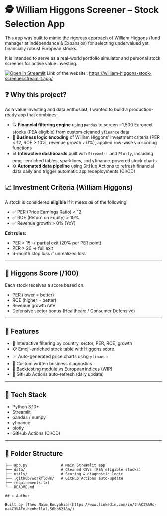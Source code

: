 # 🕵️ William Higgons Screener – Stock Selection App

This app was built to mimic the rigorous approach of William Higgons (fund manager at Indépendance & Expansion) for selecting undervalued yet financially robust European stocks.

It is intended to serve as a real-world portfolio simulator and personal stock screener for active value investing.

[![Open in Streamlit](https://static.streamlit.io/badges/streamlit_badge_black_white.svg)](https://william-higgons-stock-screener.streamlit.app/)
Link of the website : https://william-higgons-stock-screener.streamlit.app/

## ❓ Why this project?

As a value investing and data enthusiast, I wanted to build a production-ready app that combines:

- 🔍 **Financial filtering engine** using `pandas` to screen ~1,500 Euronext stocks (PEA eligible) from custom-cleaned `yfinance` data
- 🧠 **Business logic encoding** of William Higgons’ investment criteria (PER < 12, ROE > 10%, revenue growth > 0%), applied row-wise via scoring functions
- 📊 **Interactive dashboards** built with `Streamlit` and `Plotly`, including emoji-enriched tables, sparklines, and yfinance-powered stock charts
- ⚙️ **Automated data pipeline** using GitHub Actions to refresh financial data daily and trigger automatic app redeployments (CI/CD)

## 📈 Investment Criteria (William Higgons)

A stock is considered **eligible** if it meets *all* of the following:

- ✅ PER (Price Earnings Ratio) < 12
- ✅ ROE (Return on Equity) > 10%
- ✅ Revenue growth > 0% (YoY)

**Exit rules:**
- PER > 15 → partial exit (20% per PER point)
- PER > 20 → full exit
- 6-month stop loss if unrealized loss

---

## 🧠 Higgons Score (/100)

Each stock receives a score based on:
- PER (lower = better)
- ROE (higher = better)
- Revenue growth rate
- Defensive sector bonus (Healthcare / Consumer Defensive)

---

## 🚀 Features

- 🔎 Interactive filtering by country, sector, PER, ROE, growth
- 📋 Emoji-enriched stock table with Higgons score
- 📈 Auto-generated price charts using `yfinance`
- 🧾 Custom written business diagnostics
- 🧪 Backtesting module vs European indices (WIP)
- 🔁 GitHub Actions auto-refresh (daily update)

---

## 🧰 Tech Stack

- Python 3.10+
- Streamlit
- pandas / numpy
- yfinance
- plotly
- GitHub Actions (CI/CD)

---

## 📂 Folder Structure

```shell
├── app.py               # Main Streamlit app
├── data/                # Cleaned CSVs (PEA eligible stocks)
├── utils/               # Scoring & diagnostic logic
├── .github/workflows/   # GitHub Actions auto-update
├── requirements.txt
└── README.md

## ✍️ Author

Built by [Théo Naïm Bouyahia](https://www.linkedin.com/in/th%C3%A9o-na%C3%AFm-benhellal-56bb6218a/)  
